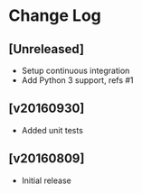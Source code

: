 # Change Log

## [Unreleased]
- Setup continuous integration
- Add Python 3 support, refs #1

## [v20160930]
- Added unit tests

## [v20160809]
- Initial release

